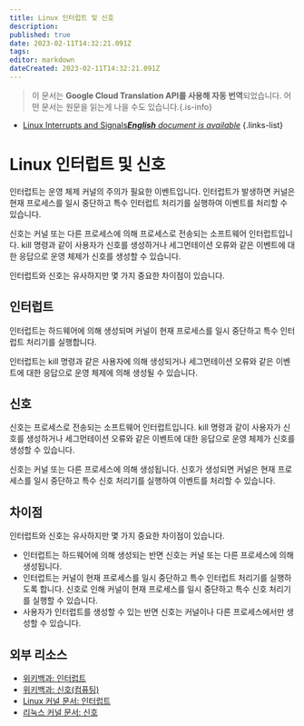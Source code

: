 ```yaml
---
title: Linux 인터럽트 및 신호
description: 
published: true
date: 2023-02-11T14:32:21.091Z
tags: 
editor: markdown
dateCreated: 2023-02-11T14:32:21.091Z
---
```


> 이 문서는 **Google Cloud Translation API를 사용해 자동 번역**되었습니다.
어떤 문서는 원문을 읽는게 나을 수도 있습니다.{.is-info}



- [Linux Interrupts and Signals***English** document is available*](/en/Knowledge-base/Linux/linux-interrupts-and-signals)
{.links-list}


# Linux 인터럽트 및 신호

인터럽트는 운영 체제 커널의 주의가 필요한 이벤트입니다. 인터럽트가 발생하면 커널은 현재 프로세스를 일시 중단하고 특수 인터럽트 처리기를 실행하여 이벤트를 처리할 수 있습니다.

신호는 커널 또는 다른 프로세스에 의해 프로세스로 전송되는 소프트웨어 인터럽트입니다. kill 명령과 같이 사용자가 신호를 생성하거나 세그먼테이션 오류와 같은 이벤트에 대한 응답으로 운영 체제가 신호를 생성할 수 있습니다.

인터럽트와 신호는 유사하지만 몇 가지 중요한 차이점이 있습니다.

## 인터럽트

인터럽트는 하드웨어에 의해 생성되며 커널이 현재 프로세스를 일시 중단하고 특수 인터럽트 처리기를 실행합니다.

인터럽트는 kill 명령과 같은 사용자에 의해 생성되거나 세그먼테이션 오류와 같은 이벤트에 대한 응답으로 운영 체제에 의해 생성될 수 있습니다.

## 신호

신호는 프로세스로 전송되는 소프트웨어 인터럽트입니다. kill 명령과 같이 사용자가 신호를 생성하거나 세그먼테이션 오류와 같은 이벤트에 대한 응답으로 운영 체제가 신호를 생성할 수 있습니다.

신호는 커널 또는 다른 프로세스에 의해 생성됩니다. 신호가 생성되면 커널은 현재 프로세스를 일시 중단하고 특수 신호 처리기를 실행하여 이벤트를 처리할 수 있습니다.

## 차이점

인터럽트와 신호는 유사하지만 몇 가지 중요한 차이점이 있습니다.

- 인터럽트는 하드웨어에 의해 생성되는 반면 신호는 커널 또는 다른 프로세스에 의해 생성됩니다.
- 인터럽트는 커널이 현재 프로세스를 일시 중단하고 특수 인터럽트 처리기를 실행하도록 합니다. 신호로 인해 커널이 현재 프로세스를 일시 중단하고 특수 신호 처리기를 실행할 수 있습니다.
- 사용자가 인터럽트를 생성할 수 있는 반면 신호는 커널이나 다른 프로세스에서만 생성할 수 있습니다.

## 외부 리소스

- [위키백과: 인터럽트](https://en.wikipedia.org/wiki/Interrupt)
- [위키백과: 신호(컴퓨팅)](https://en.wikipedia.org/wiki/Signal_(컴퓨팅))
- [Linux 커널 문서: 인터럽트](https://www.kernel.org/doc/Documentation/virtual/kvm/async_pf.txt)
- [리눅스 커널 문서: 신호](https://www.kernel.org/doc/Documentation/signals.txt)